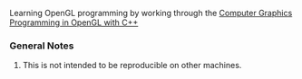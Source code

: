 Learning OpenGL programming by working through the [Computer Graphics Programming in OpenGL with C++](https://athena.ecs.csus.edu/~gordonvs/textC1E.html)

### General Notes

1. This is not intended to be reproducible on other machines.
